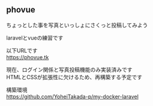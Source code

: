 ## phovue  
ちょっとした事を写真といっしょにさくっと投稿してみよう  

laravelとvueの練習です  

以下URLです  
https://phovue.tk  

現在、ログイン関係と写真投稿機能のみ実装済みです  
HTMLとCSSが拡張性に欠けるため、再構築する予定です  

構築環境  
https://github.com/YoheiTakada-p/my-docker-laravel
